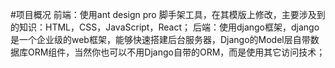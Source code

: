 #项目概况
前端：使用ant design pro 脚手架工具，在其模版上修改，主要涉及到的知识：HTML，CSS，JavaScript，React；
后端：使用django框架，django是一个企业级的web框架，能够快速搭建后台服务器，Django的Model层自带数据库ORM组件，当然你也可以不用Django自带的ORM，而是使用其它访问技术；
